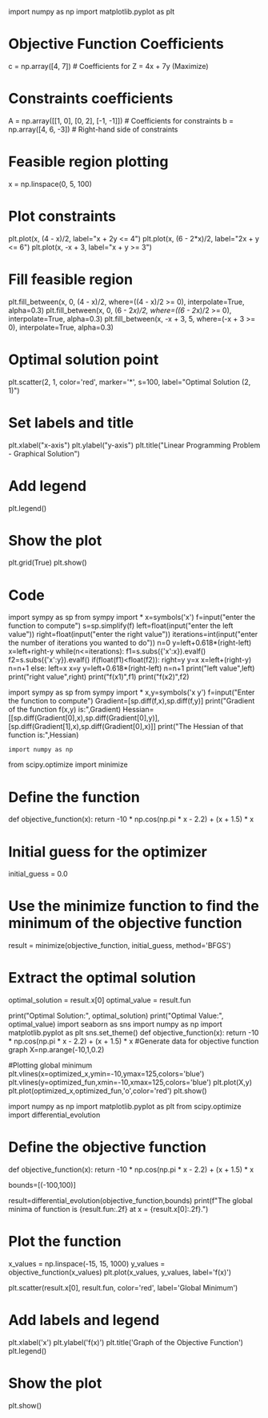 import numpy as np
import matplotlib.pyplot as plt

# Objective Function Coefficients
c = np.array([4, 7])  # Coefficients for Z = 4x + 7y (Maximize)

# Constraints coefficients
A = np.array([[1, 0], [0, 2], [-1, -1]])  # Coefficients for constraints
b = np.array([4, 6, -3])  # Right-hand side of constraints

# Feasible region plotting
x = np.linspace(0, 5, 100)

# Plot constraints
plt.plot(x, (4 - x)/2, label="x + 2y <= 4")
plt.plot(x, (6 - 2*x)/2, label="2x + y <= 6")
plt.plot(x, -x + 3, label="x + y >= 3")

# Fill feasible region
plt.fill_between(x, 0, (4 - x)/2, where=((4 - x)/2 >= 0), interpolate=True, alpha=0.3)
plt.fill_between(x, 0, (6 - 2*x)/2, where=((6 - 2*x)/2 >= 0), interpolate=True, alpha=0.3)
plt.fill_between(x, -x + 3, 5, where=(-x + 3 >= 0), interpolate=True, alpha=0.3)

# Optimal solution point
plt.scatter(2, 1, color='red', marker='*', s=100, label="Optimal Solution (2, 1)")

# Set labels and title
plt.xlabel("x-axis")
plt.ylabel("y-axis")
plt.title("Linear Programming Problem - Graphical Solution")

# Add legend
plt.legend()

# Show the plot
plt.grid(True)
plt.show()
# Code


import sympy as sp
from sympy import *
x=symbols('x')
f=input("enter the function to compute")
s=sp.simplify(f)
left=float(input("enter the left value"))
right=float(input("enter the right value"))
iterations=int(input("enter the number of iterations you wanted to do"))
n=0
y=left+0.618*(right-left)
x=left+right-y
while(n<=iterations):
    f1=s.subs({'x':x}).evalf()
    f2=s.subs({'x':y}).evalf()
    if(float(f1)<float(f2)):
        right=y
        y=x
        x=left+(right-y)
        n=n+1
    else:
        left=x
        x=y
        y=left+0.618*(right-left)
        n=n+1
print("left value",left)
print("right value",right)
print("f(x1)",f1)
print("f(x2)",f2)




import sympy as sp
from sympy import *
x,y=symbols('x y')
f=input("Enter the function to compute")
Gradient=[sp.diff(f,x),sp.diff(f,y)]
print("Gradient of the function f(x,y) is:",Gradient)
Hessian=[[sp.diff(Gradient[0],x),sp.diff(Gradient[0],y)],
        [sp.diff(Gradient[1],x),sp.diff(Gradient[0],x)]]
print("The Hessian of that function is:",Hessian)

    import numpy as np
from scipy.optimize import minimize

# Define the function
def objective_function(x):
    return -10 * np.cos(np.pi * x - 2.2) + (x + 1.5) * x

# Initial guess for the optimizer
initial_guess = 0.0

# Use the minimize function to find the minimum of the objective function
result = minimize(objective_function, initial_guess, method='BFGS')

# Extract the optimal solution
optimal_solution = result.x[0]
optimal_value = result.fun

print("Optimal Solution:", optimal_solution)
print("Optimal Value:", optimal_value)
import seaborn as sns
import numpy as np
import matplotlib.pyplot as plt
sns.set_theme()
def objective_function(x):
    return -10 * np.cos(np.pi * x - 2.2) + (x + 1.5) * x
#Generate data for objective function graph
X=np.arange(-10,1,0.2)

#Plotting global minimum
plt.vlines(x=optimized_x,ymin=-10,ymax=125,colors='blue')
plt.vlines(y=optimized_fun,xmin=-10,xmax=125,colors='blue')
plt.plot(X,y)
plt.plot(optimized_x,optimized_fun,'o',color='red')
plt.show()



import numpy as np
import matplotlib.pyplot as plt
from scipy.optimize import differential_evolution

# Define the objective function
def objective_function(x):
    return -10 * np.cos(np.pi * x - 2.2) + (x + 1.5) * x

bounds=[(-100,100)]

result=differential_evolution(objective_function,bounds)
print(f"The global minima of function is {result.fun:.2f} at x = {result.x[0]:.2f}.")
# Plot the function
x_values = np.linspace(-15, 15, 1000)
y_values = objective_function(x_values)
plt.plot(x_values, y_values, label='f(x)')

plt.scatter(result.x[0], result.fun, color='red', label='Global Minimum')

# Add labels and legend
plt.xlabel('x')
plt.ylabel('f(x)')
plt.title('Graph of the Objective Function')
plt.legend()

# Show the plot
plt.show()


